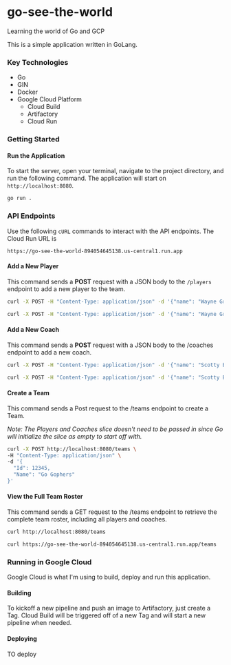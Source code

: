 # go-see-the-world
Learning the world of Go and GCP

This is a simple application written in GoLang.

### Key Technologies

- Go
- GIN
- Docker
- Google Cloud Platform
  - Cloud Build
  - Artifactory
  - Cloud Run

### Getting Started

#### Run the Application

To start the server, open your terminal, navigate to the project directory, and run the following command. The application will start on `http://localhost:8080`.

```bash
go run .
```

### API Endpoints

Use the following `cURL` commands to interact with the API endpoints. The Cloud Run URL is

```
https://go-see-the-world-894054645138.us-central1.run.app
```

#### Add a New Player

This command sends a **POST** request with a JSON body to the `/players` endpoint to add a new player to the team.

```bash
curl -X POST -H "Content-Type: application/json" -d '{"name": "Wayne Gretzky", "position": "Center"}' http://localhost:8080/players/<id>
```

```bash
curl -X POST -H "Content-Type: application/json" -d '{"name": "Wayne Gretzky", "position": "Center"}' https://go-see-the-world-894054645138.us-central1.run.app/players/<id>
```

#### Add a New Coach

This command sends a **POST** request with a JSON body to the /coaches endpoint to add a new coach.

```bash
curl -X POST -H "Content-Type: application/json" -d '{"name": "Scotty Bowman", "position": "Head Coach"}' http://localhost:8080/coaches/<id>
```

```bash
curl -X POST -H "Content-Type: application/json" -d '{"name": "Scotty Bowman", "position": "Head Coach"}' https://go-see-the-world-894054645138.us-central1.run.app/coaches/<id>
```

#### Create a Team

This command sends a Post request to the /teams endpoint to create a Team.

_Note: The Players and Coaches slice doesn't need to be passed in since Go will initialize the slice as empty to start off with._

```bash
curl -X POST http://localhost:8080/teams \
-H "Content-Type: application/json" \
-d '{
  "Id": 12345,
  "Name": "Go Gophers"
}'
```

#### View the Full Team Roster

This command sends a GET request to the /teams endpoint to retrieve the complete team roster, including all players and coaches.

```bash
curl http://localhost:8080/teams
```

```bash
curl https://go-see-the-world-894054645138.us-central1.run.app/teams
```

### Running in Google Cloud

Google Cloud is what I'm using to build, deploy and run this application.

#### Building

To kickoff a new pipeline and push an image to Artifactory, just create a Tag. Cloud Build will be triggered off of 
a new Tag and will start a new pipeline when needed.

#### Deploying

TO deploy

